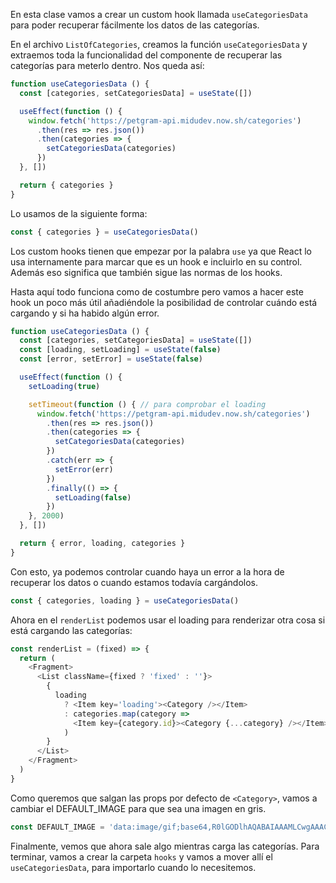 En esta clase vamos a crear un custom hook llamada `useCategoriesData` para poder recuperar fácilmente los datos de las categorías.

En el archivo `ListOfCategories`, creamos la función `useCategoriesData` y extraemos toda la funcionalidad del componente de recuperar las categorías para meterlo dentro. Nos queda así:

```js
function useCategoriesData () {
  const [categories, setCategoriesData] = useState([])

  useEffect(function () {
    window.fetch('https://petgram-api.midudev.now.sh/categories')
      .then(res => res.json())
      .then(categories => {
        setCategoriesData(categories)
      })
  }, [])

  return { categories }
}
```

Lo usamos de la siguiente forma:
```js
const { categories } = useCategoriesData()
```

Los custom hooks tienen que empezar por la palabra `use` ya que React lo usa internamente para marcar que es un hook e incluirlo en su control. Además eso significa que también sigue las normas de los hooks.

Hasta aquí todo funciona como de costumbre pero vamos a hacer este hook un poco más útil añadiéndole la posibilidad de controlar cuándo está cargando y si ha habido algún error.

```js
function useCategoriesData () {
  const [categories, setCategoriesData] = useState([])
  const [loading, setLoading] = useState(false)
  const [error, setError] = useState(false)

  useEffect(function () {
    setLoading(true)

    setTimeout(function () { // para comprobar el loading
      window.fetch('https://petgram-api.midudev.now.sh/categories')
        .then(res => res.json())
        .then(categories => {
          setCategoriesData(categories)
        })
        .catch(err => {
          setError(err)
        })
        .finally(() => {
          setLoading(false)
        })
    }, 2000)
  }, [])

  return { error, loading, categories }
}
```

Con esto, ya podemos controlar cuando haya un error a la hora de recuperar los datos o cuando estamos todavía cargándolos.

```js
const { categories, loading } = useCategoriesData()
```

Ahora en el `renderList` podemos usar el loading para renderizar otra cosa si está cargando las categorías:

```js
const renderList = (fixed) => {
  return (
    <Fragment>
      <List className={fixed ? 'fixed' : ''}>
        {
          loading
            ? <Item key='loading'><Category /></Item>
            : categories.map(category =>
              <Item key={category.id}><Category {...category} /></Item>
            )
        }
      </List>
    </Fragment>
  )
}
```

Como queremos que salgan las props por defecto de `<Category>`, vamos a cambiar el DEFAULT_IMAGE para que sea una imagen en gris.

```js
const DEFAULT_IMAGE = 'data:image/gif;base64,R0lGODlhAQABAIAAAMLCwgAAACH5BAAAAAAALAAAAAABAAEAAAICRAEAOw=='
```

Finalmente, vemos que ahora sale algo mientras carga las categorías. Para terminar, vamos a crear la carpeta `hooks` y vamos a mover allí el `useCategoriesData`, para importarlo cuando lo necesitemos.


